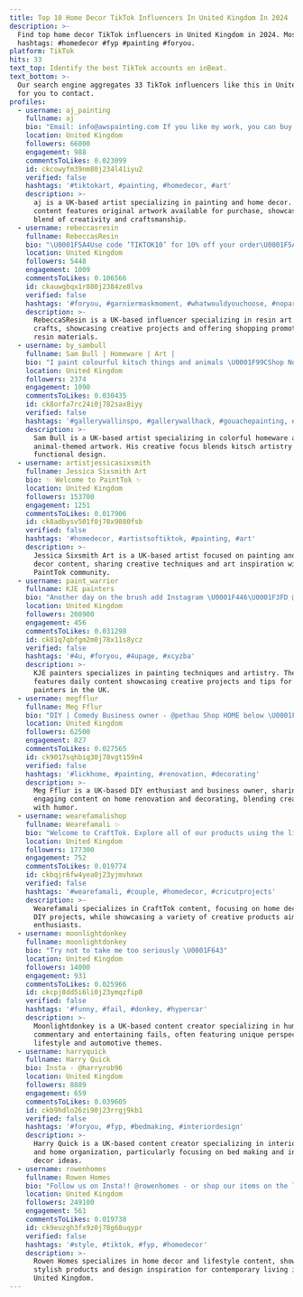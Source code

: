 ```yaml
---
title: Top 10 Home Decor TikTok Influencers In United Kingdom In 2024
description: >-
  Find top home decor TikTok influencers in United Kingdom in 2024. Most popular
  hashtags: #homedecor #fyp #painting #foryou.
platform: TikTok
hits: 33
text_top: Identify the best TikTok accounts on inBeat.
text_bottom: >-
  Our search engine aggregates 33 TikTok influencers like this in United Kingdom
  for you to contact.
profiles:
  - username: aj_painting
    fullname: aj
    bio: "Email: info@awspainting.com If you like my work, you can buy it here\U0001F447"
    location: United Kingdom
    followers: 66000
    engagement: 988
    commentsToLikes: 0.023099
    id: ckcowyfm39nm80j234l41iyu2
    verified: false
    hashtags: '#tiktokart, #painting, #homedecor, #art'
    description: >-
      aj is a UK-based artist specializing in painting and home decor. His
      content features original artwork available for purchase, showcasing a
      blend of creativity and craftsmanship.
  - username: rebeccasresin
    fullname: RebeccasResin
    bio: "\U0001F5A4Use code ‘TIKTOK10’ for 10% off your order\U0001F5A4 ⬇️SHOP⬇️"
    location: United Kingdom
    followers: 5448
    engagement: 1009
    commentsToLikes: 0.106566
    id: ckauwgbqx1r880j2384ze8lva
    verified: false
    hashtags: '#foryou, #garniermaskmoment, #whatwouldyouchoose, #nopart2s'
    description: >-
      RebeccaSResin is a UK-based influencer specializing in resin art and
      crafts, showcasing creative projects and offering shopping promotions for
      resin materials.
  - username: by_sambull
    fullname: Sam Bull | Homeware | Art |
    bio: "I paint colourful kitsch things and animals \U0001F99CShop Now \U0001F496"
    location: United Kingdom
    followers: 2374
    engagement: 1090
    commentsToLikes: 0.030435
    id: ck8orfa7rc24i0j782sax8iyy
    verified: false
    hashtags: '#gallerywallinspo, #gallerywallhack, #gouachepainting, #smallbusinessuk'
    description: >-
      Sam Bull is a UK-based artist specializing in colorful homeware and
      animal-themed artwork. His creative focus blends kitsch artistry with
      functional design.
  - username: artistjessicasixsmith
    fullname: Jessica Sixsmith Art
    bio: ✨ Welcome to PaintTok ✨
    location: United Kingdom
    followers: 153700
    engagement: 1251
    commentsToLikes: 0.017906
    id: ck8adbysv501f0j78x9880fsb
    verified: false
    hashtags: '#homedecor, #artistsoftiktok, #painting, #art'
    description: >-
      Jessica Sixsmith Art is a UK-based artist focused on painting and home
      decor content, sharing creative techniques and art inspiration within the
      PaintTok community.
  - username: paint_warrior
    fullname: KJE painters
    bio: "Another day on the brush add Instagram \U0001F446\U0001F3FD @paintwarrior_"
    location: United Kingdom
    followers: 208900
    engagement: 456
    commentsToLikes: 0.031298
    id: ck81q7qbfgm2m0j78x11s8ycz
    verified: false
    hashtags: '#4u, #foryou, #4upage, #xcyzba'
    description: >-
      KJE painters specializes in painting techniques and artistry. The account
      features daily content showcasing creative projects and tips for aspiring
      painters in the UK.
  - username: megfflur
    fullname: Meg Fflur
    bio: "DIY | Comedy Business owner - @pethau Shop HOME below \U0001F447\U0001F3FC\U0001F447\U0001F3FC"
    location: United Kingdom
    followers: 62500
    engagement: 827
    commentsToLikes: 0.027565
    id: ck9017sqhbiq30j78vgt159n4
    verified: false
    hashtags: '#lickhome, #painting, #renovation, #decorating'
    description: >-
      Meg Fflur is a UK-based DIY enthusiast and business owner, sharing
      engaging content on home renovation and decorating, blending creativity
      with humor.
  - username: wearefamalishop
    fullname: Wearefamali ✨
    bio: "Welcome to CraftTok. Explore all of our products using the link below \U0001F49B"
    location: United Kingdom
    followers: 177300
    engagement: 752
    commentsToLikes: 0.019774
    id: ckbqjr6fw4yea0j23yjmvhxwx
    verified: false
    hashtags: '#wearefamali, #couple, #homedecor, #cricutprojects'
    description: >-
      Wearefamali specializes in CraftTok content, focusing on home decor and
      DIY projects, while showcasing a variety of creative products aimed at
      enthusiasts.
  - username: moonlightdonkey
    fullname: moonlightdonkey
    bio: "Try not to take me too seriously \U0001F643"
    location: United Kingdom
    followers: 14000
    engagement: 931
    commentsToLikes: 0.025966
    id: ckcpj8dd5i6li0j23ymqzfip8
    verified: false
    hashtags: '#funny, #fail, #donkey, #hypercar'
    description: >-
      Moonlightdonkey is a UK-based content creator specializing in humorous
      commentary and entertaining fails, often featuring unique perspectives on
      lifestyle and automotive themes.
  - username: harryquick
    fullname: Harry Quick
    bio: Insta - @harryrob96
    location: United Kingdom
    followers: 8889
    engagement: 659
    commentsToLikes: 0.039605
    id: ckb9hdlo26zi90j23rrgj9kb1
    verified: false
    hashtags: '#foryou, #fyp, #bedmaking, #interiordesign'
    description: >-
      Harry Quick is a UK-based content creator specializing in interior design
      and home organization, particularly focusing on bed making and innovative
      decor ideas.
  - username: rowenhomes
    fullname: Rowen Homes
    bio: "Follow us on Insta!! @rowenhomes - or shop our items on the link below \U0001F447\U0001F447\U0001F447"
    location: United Kingdom
    followers: 249100
    engagement: 561
    commentsToLikes: 0.019738
    id: ck9euzgh3fx9z0j78g68uqypr
    verified: false
    hashtags: '#style, #tiktok, #fyp, #homedecor'
    description: >-
      Rowen Homes specializes in home decor and lifestyle content, showcasing
      stylish products and design inspiration for contemporary living in the
      United Kingdom.
---
```



